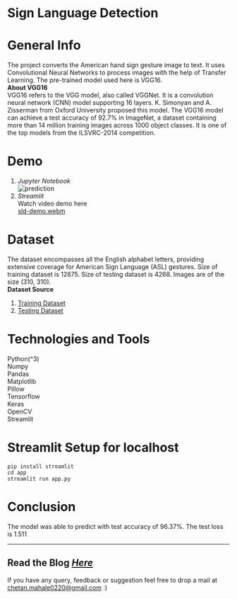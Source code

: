 # Sign Language Detection

# General Info
The project converts the American hand sign gesture image to text. It uses Convolutional Neural Networks to process images with the help of Transfer Learning. The pre-trained model used here is VGG16.<br>
**About VGG16**<br>
VGG16 refers to the VGG model, also called VGGNet. It is a convolution neural network (CNN) model supporting 16 layers. K. Simonyan and A. Zisserman from Oxford University proposed this model. The VGG16 model can achieve a test accuracy of 92.7% in ImageNet, a dataset containing more than 14 million training images across 1000 object classes. It is one of the top models from the ILSVRC-2014 competition. 

# Demo
1. _Jupyter Notebook_<br>
![prediction](https://github.com/chetan0220/sign_language_detection/assets/97821311/ef944ad9-80b8-4794-8737-6c47132153b9)
2. _Streamlit_<br>
Watch video demo here<br>
[sld-demo.webm](https://github.com/chetan0220/sign_language_detection/assets/97821311/af1d6bd6-e7a9-4d78-a106-688b1a877aab)

# Dataset 
The dataset encompasses all the English alphabet letters, providing extensive coverage for American Sign Language (ASL) gestures. Size of training dataset is 12875. Size of testing dataset is 4268. Images are of the size (310, 310).<br>
**Dataset Source**
1. [Training Dataset](https://drive.google.com/drive/u/0/folders/1-XTAjPPRPFeRqu3848z8dMXaolILWizn)
2. [Testing Dataset](https://drive.google.com/drive/u/0/folders/18e1F1n1SWPF8lUF8pCKdUzSzKAbmSbVN)

# Technologies and Tools
Python(^3)<br>
Numpy<br>
Pandas<br>
Matplotlib<br>
Pillow<br>
Tensorflow<br>
Keras<br>
OpenCV<br>
Streamlit<br>

# Streamlit Setup for localhost
```
pip install streamlit
cd app
streamlit run app.py
```
# Conclusion<br>
The model was able to predict with test accuracy of 96.37%. The test loss is 1.511 

---
Read the Blog [*Here*](https://medium.com/@chetan0220/speaking-with-signs-harnessing-vgg16-transfer-learning-for-sign-language-a79fc8db27eb)
---
If you have any query, feedback or suggestion feel free to drop a mail at chetan.mahale0220@gmail.com :) 
